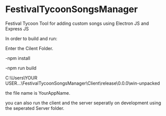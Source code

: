 # FestivalTycoonSongsManager
Festival Tycoon Tool for adding custom songs using Electron JS and Express JS


In order to build and run: 

Enter the Cilent Folder.

-npm install

-npm run build

C:\Users\YOUR USER\...\FestivalTycoonSongsManager\Client\release\0.0.0\win-unpacked

the file name is YourAppName.

you can also run the client and the server seperatly on development using the seperated Server folder.
